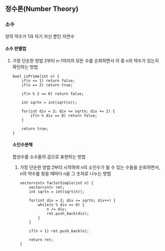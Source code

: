 ## 정수론(Number Theory)

### 소수
양의 약수가 1과 자기 자신 뿐인 자연수

#### 소수 판별법
1. 가장 단순한 방법
    2부터 n-1까지의 모든 수를 순회하면서 이 중 n의 약수가 있는지 확인하는 방법

    ```
    bool isPrime(int n) {
        if(n <= 1) return false;
        if(n == 2) return true;

        if(n % 2 == 0) return false;

        int sqrtn = int(sqrt(n));

        for(int div = 3; div <= sqrtn; div += 2) {
            if(n % div == 0) return false;
        }
        
        return true;
    }
    ```

    #### 소인수분해
    
    합성수를 소수들의 곱으로 표현하는 방법

    1. 가장 단순한 방법
        2부터 시작하여 n의 소인수가 될 수 있는 수들을 순회하면서, n의 약수를 찾을 때마다 n을 그 숫자로 나누는 방법

        ```
        vector<int> factorSimple(int n) {
            vector<int> ret;
            int sqrtn = int(sqrt(n));

            for(int div = 2; div <= sqrtn; div++) {
                while(n % div == 0) {
                    n /= div;
                    ret.push_back(div);
                }
            }

            if(n > 1) ret.push_back(n);

            return ret;
        }
        ```
